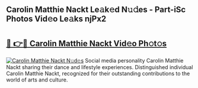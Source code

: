 ## Carolin Matthie Nackt Le𝚊k𝚎d N𝚞𝚍es - Part-iSc Photos Vid𝚎o Le𝚊ks njPx2

# <h2><a href="http://fb6n1f2.evod.top/?m=Carolin+Matthie+Nackt">🔗 👉🔴 Carolin Matthie Nackt Vid𝚎o Ph𝚘t𝚘s</a></h2>

[![Carolin Matthie Nackt N𝚞d𝚎s](https://i.imgur.com/8V9OHl7.gif)](http://fb6n1f2.evod.top/?m=Carolin+Matthie+Nackt)
Social media personality Carolin Matthie Nackt sharing their dance and lifestyle experiences. Distinguished individual Carolin Matthie Nackt, recognized for their outstanding contributions to the world of arts and culture. 
